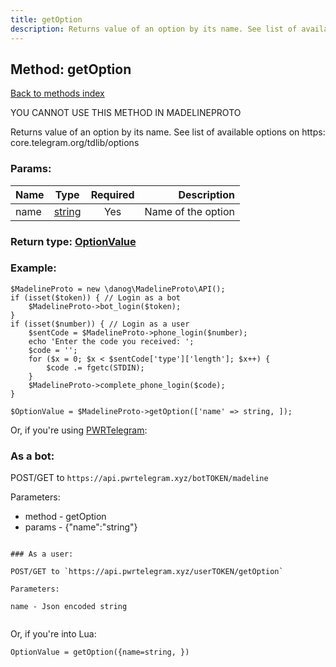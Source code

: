 ```yaml
---
title: getOption
description: Returns value of an option by its name. See list of available options on https: core.telegram.org/tdlib/options
---
```

## Method: getOption  
[Back to methods index](index.md)


YOU CANNOT USE THIS METHOD IN MADELINEPROTO


Returns value of an option by its name. See list of available options on https: core.telegram.org/tdlib/options

### Params:

| Name     |    Type       | Required | Description |
|----------|:-------------:|:--------:|------------:|
|name|[string](../types/string.md) | Yes|Name of the option|


### Return type: [OptionValue](../types/OptionValue.md)

### Example:


```
$MadelineProto = new \danog\MadelineProto\API();
if (isset($token)) { // Login as a bot
    $MadelineProto->bot_login($token);
}
if (isset($number)) { // Login as a user
    $sentCode = $MadelineProto->phone_login($number);
    echo 'Enter the code you received: ';
    $code = '';
    for ($x = 0; $x < $sentCode['type']['length']; $x++) {
        $code .= fgetc(STDIN);
    }
    $MadelineProto->complete_phone_login($code);
}

$OptionValue = $MadelineProto->getOption(['name' => string, ]);
```

Or, if you're using [PWRTelegram](https://pwrtelegram.xyz):

### As a bot:

POST/GET to `https://api.pwrtelegram.xyz/botTOKEN/madeline`

Parameters:

* method - getOption
* params - {"name":"string"}

```

### As a user:

POST/GET to `https://api.pwrtelegram.xyz/userTOKEN/getOption`

Parameters:

name - Json encoded string


```

Or, if you're into Lua:

```
OptionValue = getOption({name=string, })
```

